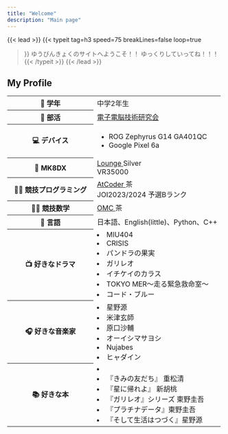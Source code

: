 ```yaml
---
title: "Welcome"
description: "Main page"
---
```


{{< lead >}}
{{< typeit 
  tag=h3
  speed=75
  breakLines=false
  loop=true
>}}
ゆうびんきょくのサイトへようこそ！！
ゆっくりしていってね！！！
{{< /typeit >}}
{{< /lead >}}

## My Profile
<div class="display-table">
<table class="about-me">
    <tr>
        <th scope="row">🎒 学年</th>
        <td>中学2年生 </td>
    </tr>
    <tr>
        <th scope="row">🏫 部活</th>
        <td><a href= "https://tsukuba-denden.github.io/" >電子電脳技術研究会</a> </td>
    </tr>
    <tr>
        <th scope="row">💻 デバイス</th>
        <td>
            <ul>
                <li>ROG Zephyrus G14 GA401QC</li>
                <li>Google Pixel 6a</li>
            </ul>
        </td>
    </tr>
    <tr>
        <th scope="row">🚗 MK8DX</th>
        <td><a href= "https://www.mk8dx-lounge.com/PlayerDetails/40789"> Lounge </a>  Silver <br> VR35000 </td>
    </tr>
    <tr>
        <th scope="row">🧑‍💻 競技プログラミング　</th>
        <td><a href= "https://atcoder.jp/users/yuubinnkyoku"> AtCoder </a> 茶 <br> JOI2023/2024 予選Bランク </td>
    </tr>
        <tr>
        <th scope="row">🧑‍💻 競技数学</th>
        <td><a href= "https://onlinemathcontest.com/users/yuubinnkyoku"> OMC </a> 茶 </td>
    </tr>
        <tr>
        <th scope="row">📃 言語</th>
        <td>日本語、English(little)、Python、C++</td>
    </tr>
        <tr>
        <th scope="row">📺 好きなドラマ</th>
        <td>
            <li>MIU404</li>
            <li>CRISIS</li>
            <li>パンドラの果実</li>
            <li>ガリレオ</li>
            <li>イチケイのカラス</li>
            <li>TOKYO MER～走る緊急救命室～</li>
            <li>コード・ブルー</li>
        </td>
    </tr>
        </tr>
        <tr>
        <th scope="row">🎧 好きな音楽家</th>
        <td>
            <li>星野源</li>
            <li>米津玄師</li>
            <li>原口沙輔</li>
            <li>オーイシマサヨシ</li>
            <li>Nujabes</li>
            <li>ヒャダイン</li>
        </td>
    </tr>
        </tr>
        </tr>
        <tr>
        <th scope="row">📚 好きな本</th>
        <td>
            <li></li>
            <li>『きみの友だち』 重松清</li>
            <li>『星に帰れよ』 新胡桃</li>
            <li>『ガリレオ』シリーズ 東野圭吾</li>
            <li>『プラチナデータ』東野圭吾</li>
            <li>『そして生活はつづく』星野源</li>
        </td>
    </tr>
</table>
</div>